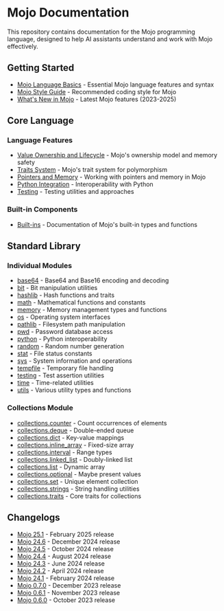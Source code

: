 # Mojo Documentation

This repository contains documentation for the Mojo programming language, designed to help AI assistants understand and work with Mojo effectively.

## Getting Started

- [Mojo Language Basics](core/language-basics.md) - Essential Mojo language features and syntax
- [Mojo Style Guide](core/style-guide.md) - Recommended coding style for Mojo
- [What's New in Mojo](core/whats-new.md) - Latest Mojo features (2023-2025)

## Core Language

### Language Features
- [Value Ownership and Lifecycle](core/value-ownership-lifecycle.md) - Mojo's ownership model and memory safety
- [Traits System](core/traits.md) - Mojo's trait system for polymorphism
- [Pointers and Memory](core/pointers.md) - Working with pointers and memory in Mojo
- [Python Integration](core/python-integration.md) - Interoperability with Python
- [Testing](core/testing.md) - Testing utilities and approaches

### Built-in Components
- [Built-ins](core/built-ins.md) - Documentation of Mojo's built-in types and functions

## Standard Library

### Individual Modules
- [base64](stdlib/base64.md) - Base64 and Base16 encoding and decoding
- [bit](stdlib/bit.md) - Bit manipulation utilities
- [hashlib](stdlib/hashlib.md) - Hash functions and traits
- [math](stdlib/math.md) - Mathematical functions and constants
- [memory](stdlib/memory.md) - Memory management types and functions
- [os](stdlib/os.md) - Operating system interfaces
- [pathlib](stdlib/pathlib.md) - Filesystem path manipulation
- [pwd](stdlib/pwd.md) - Password database access
- [python](stdlib/python.md) - Python interoperability
- [random](stdlib/random.md) - Random number generation
- [stat](stdlib/stat.md) - File status constants
- [sys](stdlib/sys.md) - System information and operations
- [tempfile](stdlib/tempfile.md) - Temporary file handling
- [testing](stdlib/testing.md) - Test assertion utilities
- [time](stdlib/time.md) - Time-related utilities
- [utils](stdlib/utils.md) - Various utility types and functions

### Collections Module
- [collections.counter](stdlib/collections/counter.md) - Count occurrences of elements
- [collections.deque](stdlib/collections/deque.md) - Double-ended queue
- [collections.dict](stdlib/collections/dict.md) - Key-value mappings
- [collections.inline_array](stdlib/collections/inline_array.md) - Fixed-size array
- [collections.interval](stdlib/collections/interval.md) - Range types
- [collections.linked_list](stdlib/collections/linked_list.md) - Doubly-linked list
- [collections.list](stdlib/collections/list.md) - Dynamic array
- [collections.optional](stdlib/collections/optional.md) - Maybe present values
- [collections.set](stdlib/collections/set.md) - Unique element collection
- [collections.strings](stdlib/collections/strings.md) - String handling utilities
- [collections.traits](stdlib/collections/traits.md) - Core traits for collections

## Changelogs

- [Mojo 25.1](changelogs/mojo-v25-1.md) - February 2025 release
- [Mojo 24.6](changelogs/mojo-v24-6.md) - December 2024 release
- [Mojo 24.5](changelogs/mojo-v24-5.md) - October 2024 release
- [Mojo 24.4](changelogs/mojo-v24-4.md) - August 2024 release
- [Mojo 24.3](changelogs/mojo-v24-3.md) - June 2024 release
- [Mojo 24.2](changelogs/mojo-v24-2.md) - April 2024 release
- [Mojo 24.1](changelogs/mojo-v24-1.md) - February 2024 release
- [Mojo 0.7.0](changelogs/mojo-v0-7-0.md) - December 2023 release
- [Mojo 0.6.1](changelogs/mojo-v0-6-1.md) - November 2023 release
- [Mojo 0.6.0](changelogs/mojo-v0-6-0.md) - October 2023 release
